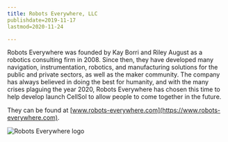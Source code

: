 ```yaml
---
title: Robots Everywhere, LLC
publishdate=2019-11-17
lastmod=2020-11-24

---
```


Robots Everywhere was founded by Kay Borri and Riley August as a robotics consulting firm in 2008. Since then, they have developed many navigation, instrumentation, robotics, 
and manufacturing solutions for the public and private sectors, as well as the maker community. The company has always believed in doing the best for humanity, and with
the many crises plaguing the year 2020, Robots Everywhere has chosen this time to help develop launch CellSol to allow people to come together in the future.

They can be found at [www.robots-everywhere.com](https://www.robots-everywhere.com).

![Robots Everywhere logo](../re_logo_name_small.png)